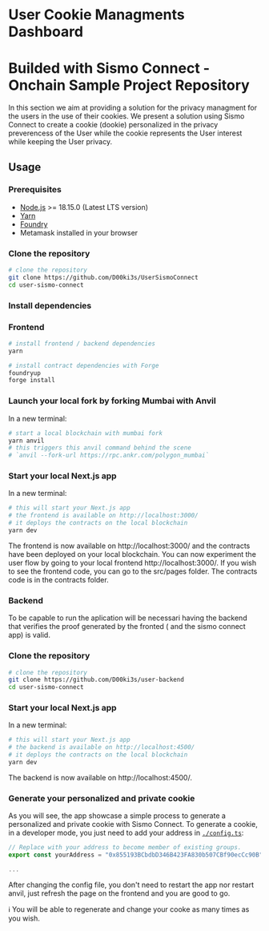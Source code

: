 # User Cookie Managments Dashboard
# Builded with Sismo Connect - Onchain Sample Project Repository

In this section we aim at providing a solution for the privacy managment for the users in the use of their cookies. We present a solution using Sismo Connect to create a cookie (dookie) personalized in the privacy preverencess of the User while the cookie represents the User interest while keeping the User privacy. 

## Usage

### Prerequisites

- [Node.js](https://nodejs.org/en/download/) >= 18.15.0 (Latest LTS version)
- [Yarn](https://classic.yarnpkg.com/en/docs/install)
- [Foundry](https://book.getfoundry.sh/)
- Metamask installed in your browser

### Clone the repository

```bash
# clone the repository
git clone https://github.com/D00ki3s/UserSismoConnect
cd user-sismo-connect
```

### Install dependencies

### Frontend

```bash
# install frontend / backend dependencies
yarn

# install contract dependencies with Forge
foundryup
forge install
```

### Launch your local fork by forking Mumbai with Anvil

In a new terminal:

```bash
# start a local blockchain with mumbai fork
yarn anvil
# this triggers this anvil command behind the scene
# `anvil --fork-url https://rpc.ankr.com/polygon_mumbai`
```

### Start your local Next.js app

In a new terminal:

```bash
# this will start your Next.js app
# the frontend is available on http://localhost:3000/
# it deploys the contracts on the local blockchain
yarn dev
```

The frontend is now available on http://localhost:3000/ and the contracts have been deployed on your local blockchain.
You can now experiment the user flow by going to your local frontend http://localhost:3000/.
If you wish to see the frontend code, you can go to the src/pages folder. The contracts code is in the contracts folder.

### Backend

To be capable to run the aplication will be necessari having the backend that verifies the proof generated by the fronted ( and the sismo connect app) is valid. 

### Clone the repository

```bash
# clone the repository
git clone https://github.com/D00ki3s/user-backend
cd user-sismo-connect
```

### Start your local Next.js app

In a new terminal:

```bash
# this will start your Next.js app
# the backend is available on http://localhost:4500/
# it deploys the contracts on the local blockchain
yarn dev
```
The backend is now available on http://localhost:4500/.


### Generate your personalized and private cookie

As you will see, the app showcase a simple process to generate a personalized and private cookie with Sismo Connect.
To generate a cookie, in a developer mode, you just need to add your address in [`./config.ts`](./config.ts):

```ts
// Replace with your address to become member of existing groups. 
export const yourAddress = "0x855193BCbdbD346B423FA830b507CBf90ecCc90B"; // <--- Replace with your address

...
```

After changing the config file, you don't need to restart the app nor restart anvil, just refresh the page on the frontend and you are good to go.

ℹ️ You will be able to regenerate and change your cooke as many times as you wish.

```
